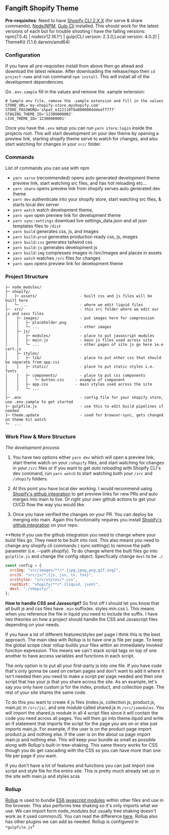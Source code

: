 ## Fangift Shopify Theme

**Pre-requisites**: Need to have [Shopify CLI 2.X.X](https://shopify.dev/themes/tools/cli) (for serve & share commands), [Node/NPM](https://nodejs.org/), [Gulp Cli](https://gulpjs.com/docs/en/getting-started/quick-start) installed. This should work for the latest versions of each but for trouble shooting I have the falling versions: npm(7.5.4) | node(v12.16.1^) | gulp(CLI version: 2.3.0,Local version: 4.0.2) | ThemeKit (1.1.6 darwin/amd64)

### Configuration

If you have all pre-requisites install from above then go ahead and download the latest release. After downloading the release/repo then `cd project-name` and run command `npm install`. This will install all of the development dependencies.

Go `.env.sample` fill in the values and remove the .sample extension:

```
# Sample env file, remove the .sample extension and fill in the values
STORE_URL='my-shopify-store.myshopify.com'
STORE_PASSWORD='shpat_e122110f8a000000dddeeff777'
STAGING_THEME_ID='12300000002'
LIVE_THEME_ID='12300000001'
```

Once you have the _`.env`_ setup you can run `yarn store:login` inside the projects root. This will start development on your dev theme by opening a preview link, starting shopify theme serve to watch for changes, and also start watching for changes in your _`src/`_ folder.

### Commands

List of commands you can use with npm

- `yarn serve` (recommended) opens auto generated development theme preview link, start watching src files, and has hot reloading etc...
- `yarn share` opens preview link from shopify serves auto generated dev theme
- `yarn dev` authenticate into your shopify store, start watching src files, & starts local dev server
- `yarn watch` watch development theme,
- `yarn open` open preview link for development theme
- `yarn sync:settings` download live settings_data.json and all json templates files to `/dist`
- `yarn build` generates css, js, and images
- `yarn build:prod` generates production ready css, js, images
- `yarn build:css` generates tailwind css
- `yarn build:js` generates development js
- `yarn build:img` compresses images in /src/images and places in assets
- `yarn watch` watches `/src` files for changes
- `yarn open` opens preview link for development theme

### Project Structure

```
├─ node_modules/
├─ shopify/
│   ├─ assets/                   - built css and js files will be built here
│   └─ ...                       - where we edit liquid files
├─  src/                         - this src folder where we edit our js and sass files
│    ├─ images/                  - put images here for compression
│    │   ├─ placeholder.png
│    │   └─ ...                  - other images
│    ├─ js/
│    │   ├─ modules/             - place to put javascript modules
│    │   ├─ main.js              - main js files used across site
│    │   └─ ...                  - other pages of site js go here ie.e cart.js
│    ├─ styles/
│    │   ├─ lib/                 - place to put other css that should be separate from app.css
│    │   ├─ static/              - place to put static styles i.e. fonts
│    │   ├─ components/          - place to put css components
│    │   │   └─ button.css     - example of component
│    │   ├─ app.css            - main styles used across the site
│    │   └─ ...
│
├─ .env                          - config file for your shopify store, use .env.sample to get started
├─ gulpfile.js                   - use this to edit build pipelines if needed
├─ theme.update                  - used for browser-sync, gets changed on theme kit watch
└─  ...
```

### Work Flow & More Structure

_The development process_

1.  You have two options either `yarn dev` which will open a preview link, start theme watch on your _`/shopify`_ files, and start watching for changes in your _`/src`_ files or if you want to get _auto reloading_ with Shopify CLI's dev command, run `yarn watch` to start watching both your _`/src`_ and _`/shopify`_ folders.
2. At this point you have local dev working. I would recommend uaing [Shopify's github integration](https://shopify.dev/docs/themes/tools/github) to get preview links for new PRs and auto merges into main to live. Or right your own github actions to get your CI/CD flow the way you would like.

3.  Once you have verified the changes on your PR. You can deploy be merging into main. Again this functionality requires you install [Shopify's github integration](https://shopify.dev/docs/themes/tools/github) on your repo.

**Note if you use the github integration you need to change where your build files go. They need to be built into root. This also means you need to change any shopify cli commands ( sync:settings) to remove the path parameter (i.e. --path shopify). To do change where the built files go into `gulpfile.js` and change the config object. Specfically change `dest` to be `./`.

``` javascript
const config = {
  srcImg: "src/images/**/*.{jpg,jpeg,png,gif,svg}",
  srcJS: "src/js/*.{js, jsx, ts, tsx}",
  srcStyles: "src/styles/*.css",
  rootDist: "shopify/**/*.{liquid, json}",
  dest: "./shopify/",
};
```


**How to handle CSS and Javascript?**
So first off I should let you know that all built js and css files have `.min` suffix(ex. styles.min.css ). This means when you reference the file in liquid you need to include the suffix. I have two theories on how a project should handle the CSS and Javascript files depending on your needs.

If you have a lot of different features/styles per page I think this is the best approach. The main idea with Rollup is to have one js file per page. To keep the global scope clear rollup builds your files within an immediately invoked function expression. This means we can't stack script tags on top of one another to have access variables and functions in each script.

The only option is to put all your first-party js into one file. If you have code that's only gonna be used on certain pages and don't want to add it where it isn't needed then you need to make a script per page needed and then one script that has your js that you share across the site. As an example, let's say you only have custom js for the index, product, and collection page. The rest of your site shares the same code.

To do this you want to create 4 js files (index.js, collection.js, product.js, main.js) in `/src/js/`, and one module called shared.js in `/src/jsmodules`. You will import the shared.js module in all 4 script files since it will contain the code you need across all pages. You will then go into theme.liquid and write an if statement that imports the script for the page you are on or else just imports main.js. For example, if the user is on the product page import product.js and nothing else. If the user is on the about us page import main.js and nothing else. This will keep your bundle as small as possible along with Rollup's built-in tree-shaking. This same theory works for CSS though you do get cascading with the CSS so you can have more than one file per page if you want.

If you don't have a lot of features and functions you can just import one script and style file for the entire site. This is pretty much already set up in the site with main.js and styles.scss

### Rollup

[Rollup](https://rollupjs.org/guide/en/) is used to bundle [ES6 javascript modules](https://developer.mozilla.org/en-US/docs/Web/JavaScript/Guide/Modules) within other files and use in the browser. This also performs tree shaking so it's only imports what we use.
We can import form node_modules but usually tree shaking doesn't work as it used commonJS. You can read the difference [here](https://sazzer.github.io/blog/2015/05/12/Javascript-modules-ES5-vs-ES6/). Rollup also has other plugins we can add as needed.
Rollup is configured in `*gulpfile.js`\*
